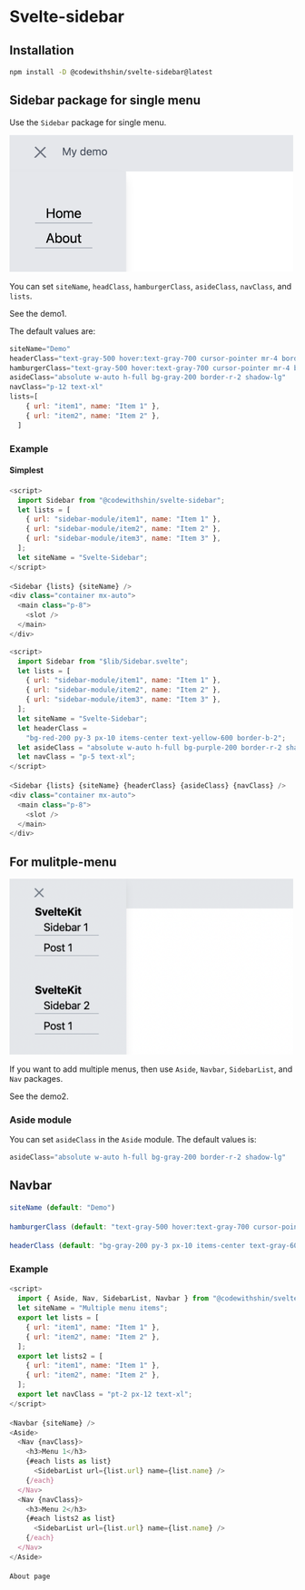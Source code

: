 # Svelte-sidebar

## Installation

```bash
npm install -D @codewithshin/svelte-sidebar@latest
```

## Sidebar package for single menu

Use the `Sidebar` package for single menu.

<img width="500" src="https://raw.githubusercontent.com/shinokada/svelte-sidebar/main/static/images/single-menu.png" />

You can set `siteName`, `headClass`, `hamburgerClass`, `asideClass`, `navClass`, and `lists`.

See the demo1.

The default values are:

```js
siteName="Demo"
headerClass="text-gray-500 hover:text-gray-700 cursor-pointer mr-4 border-none focus:outline-none"
hamburgerClass="text-gray-500 hover:text-gray-700 cursor-pointer mr-4 border-none focus:outline-none"
asideClass="absolute w-auto h-full bg-gray-200 border-r-2 shadow-lg"
navClass="p-12 text-xl"
lists=[
    { url: "item1", name: "Item 1" },
    { url: "item2", name: "Item 2" },
  ]
```

### Example

#### Simplest

```js
<script>
  import Sidebar from "@codewithshin/svelte-sidebar";
  let lists = [
    { url: "sidebar-module/item1", name: "Item 1" },
    { url: "sidebar-module/item2", name: "Item 2" },
    { url: "sidebar-module/item3", name: "Item 3" },
  ];
  let siteName = "Svelte-Sidebar";
</script>

<Sidebar {lists} {siteName} />
<div class="container mx-auto">
  <main class="p-8">
    <slot />
  </main>
</div>
```

```js
<script>
  import Sidebar from "$lib/Sidebar.svelte";
  let lists = [
    { url: "sidebar-module/item1", name: "Item 1" },
    { url: "sidebar-module/item2", name: "Item 2" },
    { url: "sidebar-module/item3", name: "Item 3" },
  ];
  let siteName = "Svelte-Sidebar";
  let headerClass =
    "bg-red-200 py-3 px-10 items-center text-yellow-600 border-b-2";
  let asideClass = "absolute w-auto h-full bg-purple-200 border-r-2 shadow-lg";
  let navClass = "p-5 text-xl";
</script>

<Sidebar {lists} {siteName} {headerClass} {asideClass} {navClass} />
<div class="container mx-auto">
  <main class="p-8">
    <slot />
  </main>
</div>
```

## For mulitple-menu

<img width="500" src="https://raw.githubusercontent.com/shinokada/svelte-sidebar/main/static/images/multiple-menu.png" />

If you want to add multiple menus, then use `Aside`, `Navbar`, `SidebarList`, and `Nav` packages. 

See the demo2.

### Aside module

You can set `asideClass` in the `Aside` module. The default values is:

```js
asideClass="absolute w-auto h-full bg-gray-200 border-r-2 shadow-lg"
```

## Navbar

```js
siteName (default: "Demo")

hamburgerClass (default: "text-gray-500 hover:text-gray-700 cursor-pointer mr-4 border-none focus:outline-none")

headerClass (default: "bg-gray-200 py-3 px-10 items-center text-gray-600 border-b-2")
```

### Example

```js
<script>
  import { Aside, Nav, SidebarList, Navbar } from "@codewithshin/svelte-sidebar";
  let siteName = "Multiple menu items";
  export let lists = [
    { url: "item1", name: "Item 1" },
    { url: "item2", name: "Item 2" },
  ];
  export let lists2 = [
    { url: "item1", name: "Item 1" },
    { url: "item2", name: "Item 2" },
  ];
  export let navClass = "pt-2 px-12 text-xl";
</script>

<Navbar {siteName} />
<Aside>
  <Nav {navClass}>
    <h3>Menu 1</h3>
    {#each lists as list}
      <SidebarList url={list.url} name={list.name} />
    {/each}
  </Nav>
  <Nav {navClass}>
    <h3>Menu 2</h3>
    {#each lists2 as list}
      <SidebarList url={list.url} name={list.name} />
    {/each}
  </Nav>
</Aside>

About page

```

